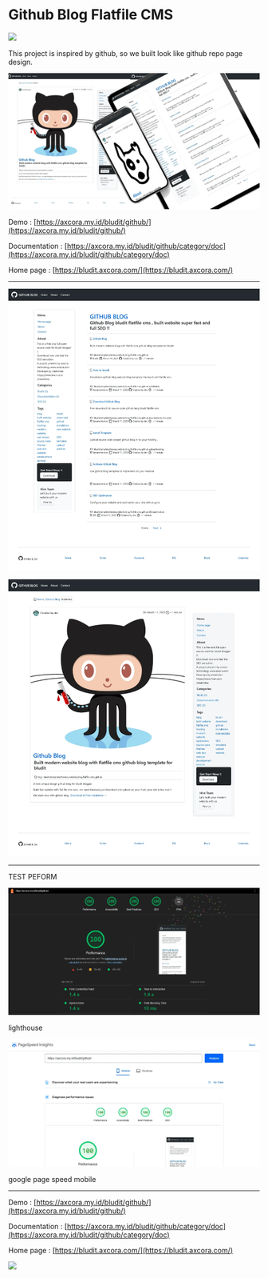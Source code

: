 # Github Blog Flatfile CMS

<a href="https://www.buymeacoffee.com/axcora"><img width="240" src="https://blogger.googleusercontent.com/img/b/R29vZ2xl/AVvXsEgIA9HMwkK8kr7uRwVNxnhXsLQsJHxQQYVSzqCAaK58OpJOiTlzbIX7eEwS_VpJ3oEG-xrmVEl2WKqGvB_o-KjyBGTbbjFHM_bN2Jce9g3FTnt2ZJViwcvB9DHPOKPEMCl7jTQRVWKPw_ETloH7_CK8Xr09SSNNx22xnfGjViwdEsGtR-yGrLmr-JUGHA/s1090/bmc-button.png"/></a>

This project is inspired by github, so we built look like github repo page design.

![flatfile github blog website cms](githubblog.webp)


Demo : [https://axcora.my.id/bludit/github/](https://axcora.my.id/bludit/github/)

Documentation : [https://axcora.my.id/bludit/github/category/doc](https://axcora.my.id/bludit/github/category/doc)

Home page : [https://bludit.axcora.com/](https://bludit.axcora.com/)

----

![flatfile github blog website cms](homepage.webp)


![flatfile github blog website cms](articlepage.webp)

----

TEST PEFORM

![flatfile github blog website cms](lighthouse-report.webp)

lighthouse

![flatfile github blog website cms](pagespeed.webp)

google page speed mobile


----

Demo : [https://axcora.my.id/bludit/github/](https://axcora.my.id/bludit/github/)

Documentation : [https://axcora.my.id/bludit/github/category/doc](https://axcora.my.id/bludit/github/category/doc)

Home page : [https://bludit.axcora.com/](https://bludit.axcora.com/)

<a href="https://www.buymeacoffee.com/axcora"><img width="240" src="https://blogger.googleusercontent.com/img/b/R29vZ2xl/AVvXsEgIA9HMwkK8kr7uRwVNxnhXsLQsJHxQQYVSzqCAaK58OpJOiTlzbIX7eEwS_VpJ3oEG-xrmVEl2WKqGvB_o-KjyBGTbbjFHM_bN2Jce9g3FTnt2ZJViwcvB9DHPOKPEMCl7jTQRVWKPw_ETloH7_CK8Xr09SSNNx22xnfGjViwdEsGtR-yGrLmr-JUGHA/s1090/bmc-button.png"/></a>
